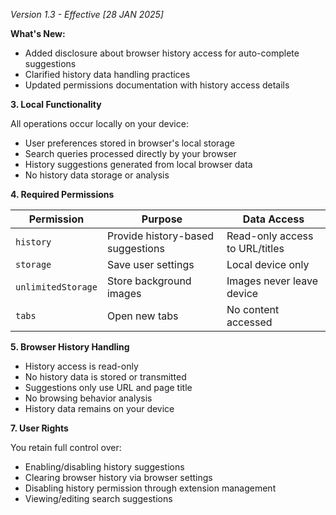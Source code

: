 *Version 1.3 - Effective [28 JAN 2025]*

**What's New:**
- Added disclosure about browser history access for auto-complete suggestions
- Clarified history data handling practices
- Updated permissions documentation with history access details

**3. Local Functionality**

All operations occur locally on your device:
- User preferences stored in browser's local storage
- Search queries processed directly by your browser
- History suggestions generated from local browser data
- No history data storage or analysis

**4. Required Permissions**

| Permission | Purpose | Data Access |
| --- | --- | --- |
| `history` | Provide history-based suggestions | Read-only access to URL/titles |
| `storage` | Save user settings | Local device only |
| `unlimitedStorage` | Store background images | Images never leave device |
| `tabs` | Open new tabs | No content accessed |

**5. Browser History Handling**
- History access is read-only
- No history data is stored or transmitted
- Suggestions only use URL and page title
- No browsing behavior analysis
- History data remains on your device

**7. User Rights**

You retain full control over:
- Enabling/disabling history suggestions
- Clearing browser history via browser settings
- Disabling history permission through extension management
- Viewing/editing search suggestions 